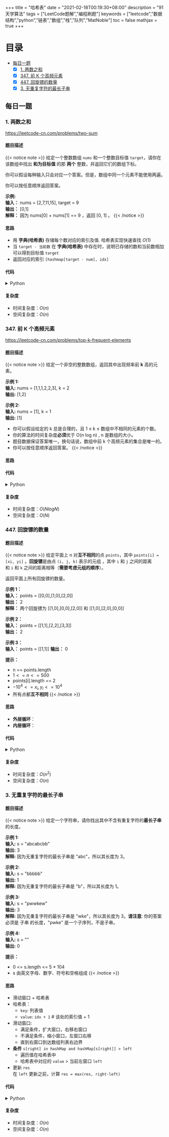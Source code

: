 +++
title = "哈希表"
date = "2021-02-18T00:19:30+08:00"
description = "91 天学算法"
tags = ["LeetCode题解","编程刷题"]
keywords = ["leetcode","数据结构","python","链表","数组","栈","队列","MatNoble"]
toc = false
mathjax = true
+++

# 目录
- [每日一题](./#每日一题)
  - [x] [1. 两数之和](./#1-两数之和)
  - [x] [347. 前 K 个高频元素](./#347-前-k-个高频元素)
  - [x] [447. 回旋镖的数量](./#447-回旋镖的数量)
  - [x] [3. 无重复字符的最长子串](./#3-无重复字符的最长子串)

## 每日一题
### 1. 两数之和
https://leetcode-cn.com/problems/two-sum
#### 题目描述
{{< notice note >}}
给定一个整数数组 `nums` 和一个整数目标值 `target`，请你在该数组中找出 **和为目标值** 的那 **两个** 整数，并返回它们的数组下标。

你可以假设每种输入只会对应一个答案。但是，数组中同一个元素不能使用两遍。

你可以按任意顺序返回答案。

**示例:**  
**输入：** nums = [2,7,11,15], target = 9  
**输出：** [0,1]  
**解释：** 因为 nums[0] + nums[1] == 9 ，返回 [0, 1] 。
{{< /notice >}}
#### 思路
- 用 **字典(哈希表)** 存储每个数对应的索引及值. 哈希表实现快速查找 $O(1)$
- 当 `target - 当前数` 在 **字典(哈希表)** 中存在时，说明已存储的数和当前数相加可以得到目标值 `target`
- 返回对应的索引 `[hashmap[target - num], idx]`
#### 代码
<details>
 <summary> Python </summary>

```python
class Solution:
    def twoSum(self, nums: List[int], target: int) -> List[int]:
        hashMap={}
        for idx, num in enumerate(nums):
            if (target - num) in hashMap:
                return [hashMap.get(target - num), idx]
            hashMap[num] = idx
```
</details>

#### 复杂度
- 时间复杂度：$O(n)$
- 空间复杂度：$O(n)$

### 347. 前 K 个高频元素
https://leetcode-cn.com/problems/top-k-frequent-elements
#### 题目描述
{{< notice note >}}
给定一个非空的整数数组，返回其中出现频率前 **k** 高的元素。

**示例 1:**  
**输入:** nums = [1,1,1,2,2,3], k = 2  
**输出:** [1,2]

**示例 2:**  
**输入:** nums = [1], k = 1  
**输出:** [1]
 
- 你可以假设给定的 k 总是合理的，且 1 ≤ k ≤ 数组中不相同的元素的个数。
- 你的算法的时间复杂度**必须**优于 O(n log n) , n 是数组的大小。
- 题目数据保证答案唯一，换句话说，数组中前 k 个高频元素的集合是唯一的。
- 你可以按任意顺序返回答案。
{{< /notice >}}
#### 思路
#### 代码
<details>
 <summary> Python </summary>

```python
class Solution:
    def topKFrequent(self, nums: List[int], k: int) -> List[int]:
        dict = collections.Counter(nums) # 计数
        return [v[0] for v in sorted(dict.items(), key=lambda x:x[1])][-k:] # 排序返回
```
</details>

#### 复杂度
- 时间复杂度：$O(NlogN)$
- 空间复杂度：$O(N)$

### 447. 回旋镖的数量
#### 题目描述
{{< notice note >}}
给定平面上 n 对**互不相同**的点 `points`，其中 `points[i] = [xi, yi]` 。**回旋镖**是由点 `(i, j, k)` 表示的元组 ，其中 `i` 和 `j` 之间的距离和 `i` 和 `k` 之间的距离相等（**需要考虑元组的顺序**）。

返回平面上所有回旋镖的数量。

**示例 1：**  
**输入：** points = [[0,0],[1,0],[2,0]]  
**输出：** 2  
**解释：** 两个回旋镖为 [[1,0],[0,0],[2,0]] 和 [[1,0],[2,0],[0,0]]

**示例 2：**  
**输入：** points = [[1,1],[2,2],[3,3]]  
**输出：** 2

**示例 3：**  
**输入：** points = [[1,1]]
**输出：** 0

**提示：**  
- n == points.length
- $1 <= n <= 500$
- points[i].length == 2
- $-10^4 <= x_i, y_i <= 10^4$
- 所有点都**互不相同**
{{< /notice >}}
#### 思路
- **外层循环**：
- **内层循环**：

#### 代码
<details>
 <summary> Python </summary>

```python
from collections import Counter
class Solution:
    def numberOfBoomerangs(self, points: List[List[int]]) -> int:
        def dis(a, b): return (a[0]-b[0])**2+(a[1]-b[1])**2
        count = 0

        for a in points:
            dis_ = []
            for b in points:
                dis_.append(dis(a, b))
            dict = Counter(dis_)
            for val in dict.values():
                if val > 1:
                    count += val * (val-1)
                    
        return count
```
</details>

#### 复杂度
- 时间复杂度：$O(n^2)$
- 空间复杂度：$O(n)$

### 3. 无重复字符的最长子串
#### 题目描述
{{< notice note >}}
给定一个字符串，请你找出其中不含有重复字符的**最长子串**的长度。

**示例 1:**  
**输入:** s = "abcabcbb"  
**输出:** 3   
**解释:** 因为无重复字符的最长子串是 "abc"，所以其长度为 3。

**示例 2:**  
**输入:** s = "bbbbb"  
**输出:** 1  
**解释:** 因为无重复字符的最长子串是 "b"，所以其长度为 1。

**示例 3:**  
**输入:** s = "pwwkew"  
**输出:** 3  
**解释:** 因为无重复字符的最长子串是 "wke"，所以其长度为 3。**请注意**: 你的答案必须是 子串 的长度，"pwke" 是一个子序列，不是子串。

**示例 4:**  
**输入:** s = ""  
**输出:** 0

**提示：**  
- 0 <= s.length <= 5 * 104
- s 由英文字母、数字、符号和空格组成
{{< /notice >}}
#### 思路
- 滑动窗口 + 哈希表
- 哈希表：
  - `key`: 列表值
  - `value`: `idx + 1` # 该处的索引值 + 1
- 滑动窗口:
  - 满足条件，扩大窗口，右移右窗口
  - 不满足条件，缩小窗口，左窗口右移
  - 直到右窗口到达数组列表右边界
- **条件** `s[right] in hashMap and hashMap[s[right]] > left`
  - 遍历值在哈希表中
  - 哈希表中对应的 `value` $>$ 当前左窗口 `left`
- 更新 `res`  
在 `left` 更新之前，计算 `res = max(res, right-left)`

#### 代码
<details>
 <summary> Python </summary>

```python
class Solution:
    def lengthOfLongestSubstring(self, s: str) -> int:
        res = left = right = 0
        hashMap = {}
        while right < len(s):
            if s[right] in hashMap and hashMap[s[right]] > left:
                res = max(res, right-left)
                left = hashMap[s[right]]
            hashMap[s[right]] = right+1
            right += 1
        return max(res, right-left)
```
</details>

#### 复杂度
- 时间复杂度：$O(n)$
- 空间复杂度：$O(n)$
<!--
#### 题目描述
{{< notice note >}}

{{< /notice >}}
#### 思路
#### 代码
<details>
 <summary> Python </summary>

```python

```
</details>

#### 复杂度
- 时间复杂度：
- 空间复杂度：
-->